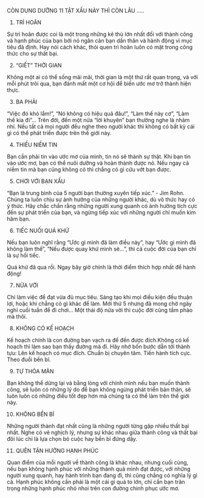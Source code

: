 CÒN DUNG DƯỠNG 11 TẬT XẤU NÀY THÌ CÒN LÂU .....

1. TRÌ HOÃN

Sự trì hoãn được coi là một trong những kẻ thù lớn nhất đối với thành công và hạnh phúc của bạn bởi nó ngăn cản bạn dấn thân và hành động vì mục tiêu đã định. Hay nói cách khác, thói quen trì hoãn luôn có mặt trong công thức cho sự thất bại.

2. “GIẾT” THỜI GIAN

Không một ai có thể sống mãi mãi, thời gian là một thứ rất quan trọng, và với mỗi phút trôi qua, bạn đánh mất một cơ hội để biến ước mơ trở thành hiện thực.

3. BA PHẢI

“Việc đó khó lắm!”, “Nó không có hiệu quả đâu!”, “Làm thế này cơ”, “Làm thế kia đi”... Trên đời, đến một nửa “lời khuyên” bạn thường nghe là nhảm nhí. Nếu tất cả mọi người đều nghe theo người khác thì không có bất kỳ cái gì có thể phát triển được trên thế giới này.

4. THIẾU NIỀM TIN

Bạn cần phải tin vào ước mơ của mình, tin nó sẽ thành sự thật. Khi bạn tin vào ước mơ, bạn có thể nuôi dưỡng và hoàn thành được nó. Nếu ngay cả niềm tin mà bạn cũng không có thì chẳng có gì cứu vớt bạn được.

5. CHƠI VỚI BẠN XẤU

“Bạn là trung bình của 5 người bạn thường xuyên tiếp xúc.” - Jim Rohn. Chúng ta luôn chịu sự ảnh hưởng của những người khác, dù vô thức hay có ý thức. Hãy chắc chắn rằng những người xung quanh có ảnh hưởng tích cực đến sự phát triển của bạn, và ngừng tiếp xúc với những người chỉ muốn kìm hãm bạn.

6. TIẾC NUỐI QUÁ KHỨ

Nếu bạn luôn nghĩ rằng “Ước gì mình đã làm điều này”, hay “Ước gì mình đã không làm thế”, “Nếu được quay khứ mình sẽ…”, thì cả cuộc đời của bạn chỉ là sự hối tiếc.

Quá khứ đã qua rồi. Ngay bây giờ chính là thời điểm thích hợp nhất để hành động!

7. NỬA VỜI

Chỉ làm việc để đạt vừa đủ mục tiêu. Sáng tạo khi mọi điều kiện đều thuận lợi, hoặc khi chẳng có gì khác để làm. Mới thứ 5 nhưng đã mong chờ ngày nghỉ cuối tuần để đi chơi... Một thái độ nửa vời thì cuộc đời cũng tầm phào mà thôi.

8. KHÔNG CÓ KẾ HOẠCH

Kế hoạch chính là con đường bạn vạch ra để đến được đích.Không có kế hoạch thì làm sao bạn thấy đường mà đi. Hãy nhớ bốn bước dẫn tới thành tựu: Lên kế hoạch có mục đích. Chuẩn bị chuyên tâm. Tiến hành tích cực. Theo đuổi bền bỉ.

9. TỰ THỎA MÃN

Bạn không thể dừng lại và bằng lòng với chính mình nếu bạn muốn thành công, sẽ luôn có những lý do để bạn không ngừng phát triển bản thân, sẽ luôn luôn có những điều tốt đẹp hơn mà chúng ta có thể làm trên thế giới này.

10. KHÔNG BỀN BỈ

Những người thành đạt nhất cũng là những người từng gặp nhiều thất bại nhất. Nghe có vẻ nghịch lý, nhưng sự khác nhau giữa thành công và thất bại đôi lúc chỉ là lựa chọn bỏ cuộc hay bền bỉ đứng dậy.

11. QUÊN TẬN HƯỞNG HẠNH PHÚC

Quan điểm của mỗi người về thành công là khác nhau, nhưng cuối cùng, nếu bạn không hạnh phúc với những thành quả mình đạt được, với những người xung quanh, hay hành trình bạn đang đi, thì cũng chẳng có nghĩa lý gì cả. Hạnh phúc không cần phải là một cái gì quá to lớn, chỉ cần bạn trân trọng những hạnh phúc nhỏ nhoi trên con đường chinh phục ước mơ.